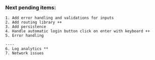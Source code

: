 ### Next pending items:
    1. Add error handling and validations for inputs
    2. Add routing library ++
    3. Add persistence
    4. Handle automatic login button click on enter with keyboard ++
    5. Error handling

    ----
    6. Log analytics **
    7. Network issues



